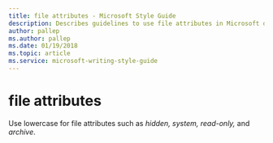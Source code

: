 ```yaml
---
title: file attributes - Microsoft Style Guide
description: Describes guidelines to use file attributes in Microsoft documents and provides alternate examples.
author: pallep
ms.author: pallep
ms.date: 01/19/2018
ms.topic: article
ms.service: microsoft-writing-style-guide
---
```


# file attributes

Use lowercase for file attributes such as *hidden,* *system,* *read-only,* and *archive*.

